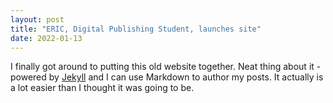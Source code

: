 ```yaml
---
layout: post
title: "ERIC, Digital Publishing Student, launches site"
date: 2022-01-13
---
```


I finally got around to putting this old website together. Neat thing about it - powered by [Jekyll](http://jekyllrb.com) and I can use Markdown to author my posts. It actually is a lot easier than I thought it was going to be.
